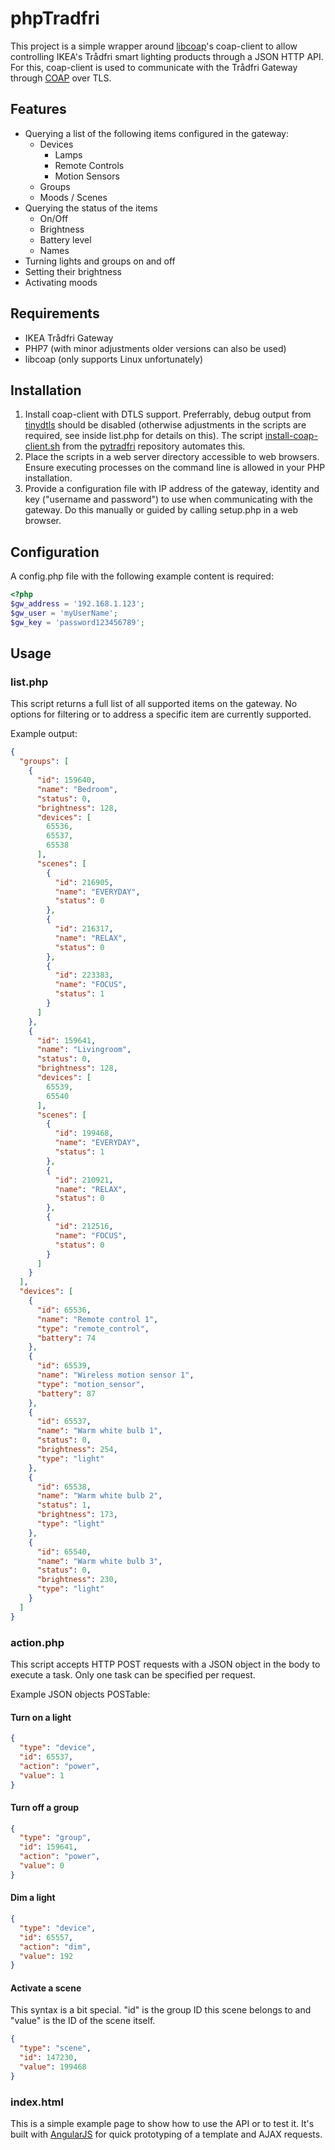 # phpTradfri
This project is a simple wrapper around [libcoap](https://github.com/obgm/libcoap)'s coap-client to allow controlling IKEA's Trådfri smart lighting products through a JSON HTTP API. For this, coap-client is used to communicate with the Trådfri Gateway through [COAP](https://tools.ietf.org/html/rfc7252) over TLS.
## Features
* Querying a list of the following items configured in the gateway:
  * Devices
    * Lamps
    * Remote Controls
    * Motion Sensors
  * Groups
  * Moods / Scenes
* Querying the status of the items 
  * On/Off
  * Brightness
  * Battery level
  * Names
* Turning lights and groups on and off
* Setting their brightness
* Activating moods
## Requirements
* IKEA Trådfri Gateway
* PHP7 (with minor adjustments older versions can also be used)
* libcoap (only supports Linux unfortunately)
## Installation
1. Install coap-client with DTLS support. Preferrably, debug output from [tinydtls](https://projects.eclipse.org/projects/iot.tinydtls) should be disabled (otherwise adjustments in the scripts are required, see inside list.php for details on this). The script [install-coap-client.sh](https://github.com/ggravlingen/pytradfri/blob/master/script/install-coap-client.sh) from the [pytradfri](https://github.com/ggravlingen/pytradfri) repository automates this.
2. Place the scripts in a web server directory accessible to web browsers. Ensure executing processes on the command line is allowed in your PHP installation.
3. Provide a configuration file with IP address of the gateway, identity and key ("username and password") to use when communicating with the gateway. Do this manually or guided by calling setup.php in a web browser.
## Configuration
A config.php file with the following example content is required:
~~~php
<?php
$gw_address = '192.168.1.123';
$gw_user = 'myUserName';
$gw_key = 'password123456789';
~~~
## Usage
### list.php
This script returns a full list of all supported items on the gateway. No options for filtering or to address a specific item are currently supported.

Example output:
~~~json
{
  "groups": [
    {
      "id": 159640,
      "name": "Bedroom",
      "status": 0,
      "brightness": 128,
      "devices": [
        65536,
        65537,
        65538
      ],
      "scenes": [
        {
          "id": 216905,
          "name": "EVERYDAY",
          "status": 0
        },
        {
          "id": 216317,
          "name": "RELAX",
          "status": 0
        },
        {
          "id": 223383,
          "name": "FOCUS",
          "status": 1
        }
      ]
    },
    {
      "id": 159641,
      "name": "Livingroom",
      "status": 0,
      "brightness": 128,
      "devices": [
        65539,
        65540
      ],
      "scenes": [
        {
          "id": 199468,
          "name": "EVERYDAY",
          "status": 1
        },
        {
          "id": 210921,
          "name": "RELAX",
          "status": 0
        },
        {
          "id": 212516,
          "name": "FOCUS",
          "status": 0
        }
      ]
    }
  ],
  "devices": [
    {
      "id": 65536,
      "name": "Remote control 1",
      "type": "remote_control",
      "battery": 74
    },
    {
      "id": 65539,
      "name": "Wireless motion sensor 1",
      "type": "motion_sensor",
      "battery": 87
    },
    {
      "id": 65537,
      "name": "Warm white bulb 1",
      "status": 0,
      "brightness": 254,
      "type": "light"
    },
    {
      "id": 65538,
      "name": "Warm white bulb 2",
      "status": 1,
      "brightness": 173,
      "type": "light"
    },
    {
      "id": 65540,
      "name": "Warm white bulb 3",
      "status": 0,
      "brightness": 230,
      "type": "light"
    }
  ]
}
~~~
### action.php
This script accepts HTTP POST requests with a JSON object in the body to execute a task. Only one task can be specified per request.

Example JSON objects POSTable:
#### Turn on a light
~~~json
{
  "type": "device",
  "id": 65537,
  "action": "power",
  "value": 1
}
~~~
#### Turn off a group
~~~json
{
  "type": "group",
  "id": 159641,
  "action": "power",
  "value": 0
}
~~~
#### Dim a light
~~~json
{
  "type": "device",
  "id": 65557,
  "action": "dim",
  "value": 192
}
~~~
#### Activate a scene
This syntax is a bit special. "id" is the group ID this scene belongs to and "value" is the ID of the scene itself.
~~~json
{
  "type": "scene",
  "id": 147230,
  "value": 199468
}
~~~
### index.html
This is a simple example page to show how to use the API or to test it. It's built with [AngularJS](https://angularjs.org) for quick prototyping of a template and AJAX requests.